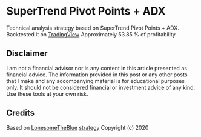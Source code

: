 # SuperTrend Pivot Points + ADX
Technical analysis strategy based on SuperTrend Pivot Points + ADX.
Backtested it on [TradingView](https://www.tradingview.com/)
Approximately 53.85 % of profitability

## Disclaimer
I am not a financial advisor nor is any content in this article presented as financial advice. The information provided in this post or any other posts that I make and any accompanying material is for educational purposes only. It should not be considered financial or investment advice of any kind. Use these tools at your own risk.

## Credits
Based on [LonesomeTheBlue](https://www.tradingview.com/u/LonesomeTheBlue/) [strategy](https://www.tradingview.com/script/DwdC6FT4-Pivot-Point-SuperTrend-Backtest/) Copyright (c) 2020
